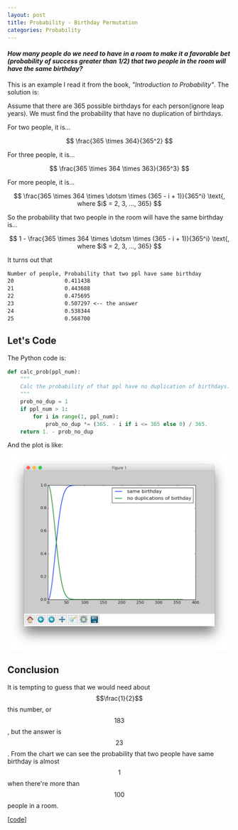 ```yaml
---
layout: post
title: Probability - Birthday Permutation
categories: Probability
---
```


#### *How many people do we need to have in a room to make it a favorable bet (probability of success greater than 1/2) that two people in the room will have the same birthday?*

This is an example I read it from the book, *"Introduction to Probability"*. The solution is:

Assume that there are 365 possible birthdays for each person(ignore leap years). We must find the probability that have no duplication of birthdays.

For two people, it is...

$$
\frac{365 \times 364}{365^2}
$$

For three people, it is...

$$
\frac{365 \times 364 \times 363}{365^3}
$$

For more people, it is...

$$
\frac{365 \times 364 \times \dotsm \times (365 - i + 1)}{365^i} \text{, where $i$ = 2, 3, ..., 365}
$$

So the probability that two people in the room will have the same birthday is...

$$
1 - \frac{365 \times 364 \times \dotsm \times (365 - i + 1)}{365^i} \text{, where $i$ = 2, 3, ..., 365}
$$

It turns out that

```txt
Number of people, Probability that two ppl have same birthday
20                0.411438
21                0.443688
22                0.475695
23                0.507297 <-- the answer
24                0.538344
25                0.568700
```

Let's Code
----------

The Python code is:

```python
def calc_prob(ppl_num):
    """
    Calc the probability of that ppl have no duplication of birthdays.
    """
    prob_no_dup = 1
    if ppl_num > 1:
        for i in range(1, ppl_num):
            prob_no_dup *= (365. - i if i <= 365 else 0) / 365.
    return 1. - prob_no_dup
```

And the plot is like:

![...](/images/2016-08-06-birthday-permutations/fig-02.png)

Conclusion
----------

It is tempting to guess that we would need about $$\frac{1}{2}$$ this number, or $$183$$, but the answer is $$23$$. From the chart we can see the probability that two people have same birthday is almost $$1$$ when there're more than $$100$$ people in a room.

[[code](https://github.com/boyw165/my-probability-practice/blob/master/permutation-birthday-problem/birthday.py)]

